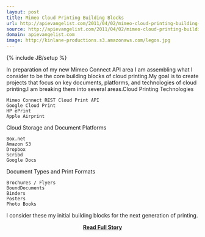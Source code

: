 ```yaml
---
layout: post
title: Mimeo Cloud Printing Building Blocks
url: http://apievangelist.com/2011/04/02/mimeo-cloud-printing-building-blocks/
source: http://apievangelist.com/2011/04/02/mimeo-cloud-printing-building-blocks/
domain: apievangelist.com
image: http://kinlane-productions.s3.amazonaws.com/legos.jpg
---
```

{% include JB/setup %}<p>In preparation of my new Mimeo Connect API area I am assembling what I consider to be the core building blocks of cloud printing.My goal is to create projects that focus on key documents, platforms, and technologies of cloud printing.I am breaking them into several areas.Cloud Printing Technologies

	Mimeo Connect REST Cloud Print API
	Google Cloud Print
	HP ePrint
	Apple Airprint

Cloud Storage and Document Platforms

	Box.net
	Amazon S3
	Dropbox
	Scribd
	Google Docs

Document Types and Print Formats

	Brochures / Flyers
	BoundDocuments
	Binders
	Posters
	Photo Books

I consider these my initial building blocks for the next generation of printing.</p>
<center><p><a href="http://apievangelist.com/2011/04/02/mimeo-cloud-printing-building-blocks/" style='padding:25px; font-sze:18px; font-weight: bold;'>Read Full Story</a></p></center>
